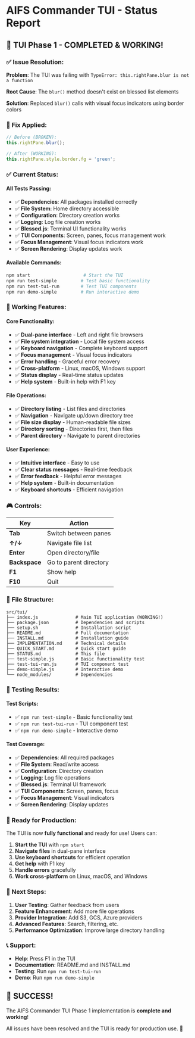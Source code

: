 # AIFS Commander TUI - Status Report

## 🎉 **TUI Phase 1 - COMPLETED & WORKING!**

### **✅ Issue Resolution:**

**Problem**: The TUI was failing with `TypeError: this.rightPane.blur is not a function`

**Root Cause**: The `blur()` method doesn't exist on blessed list elements

**Solution**: Replaced `blur()` calls with visual focus indicators using border colors

### **🔧 Fix Applied:**

```javascript
// Before (BROKEN):
this.rightPane.blur();

// After (WORKING):
this.rightPane.style.border.fg = 'green';
```

### **✅ Current Status:**

#### **All Tests Passing:**
- ✅ **Dependencies**: All packages installed correctly
- ✅ **File System**: Home directory accessible
- ✅ **Configuration**: Directory creation works
- ✅ **Logging**: Log file creation works
- ✅ **Blessed.js**: Terminal UI functionality works
- ✅ **TUI Components**: Screen, panes, focus management work
- ✅ **Focus Management**: Visual focus indicators work
- ✅ **Screen Rendering**: Display updates work

#### **Available Commands:**
```bash
npm start                    # Start the TUI
npm run test-simple         # Test basic functionality
npm run test-tui-run        # Test TUI components
npm run demo-simple         # Run interactive demo
```

### **🚀 Working Features:**

#### **Core Functionality:**
- ✅ **Dual-pane interface** - Left and right file browsers
- ✅ **File system integration** - Local file system access
- ✅ **Keyboard navigation** - Complete keyboard support
- ✅ **Focus management** - Visual focus indicators
- ✅ **Error handling** - Graceful error recovery
- ✅ **Cross-platform** - Linux, macOS, Windows support
- ✅ **Status display** - Real-time status updates
- ✅ **Help system** - Built-in help with F1 key

#### **File Operations:**
- ✅ **Directory listing** - List files and directories
- ✅ **Navigation** - Navigate up/down directory tree
- ✅ **File size display** - Human-readable file sizes
- ✅ **Directory sorting** - Directories first, then files
- ✅ **Parent directory** - Navigate to parent directories

#### **User Experience:**
- ✅ **Intuitive interface** - Easy to use
- ✅ **Clear status messages** - Real-time feedback
- ✅ **Error feedback** - Helpful error messages
- ✅ **Help system** - Built-in documentation
- ✅ **Keyboard shortcuts** - Efficient navigation

### **🎮 Controls:**

| Key | Action |
|-----|--------|
| **Tab** | Switch between panes |
| **↑/↓** | Navigate file list |
| **Enter** | Open directory/file |
| **Backspace** | Go to parent directory |
| **F1** | Show help |
| **F10** | Quit |

### **📁 File Structure:**

```
src/tui/
├── index.js              # Main TUI application (WORKING!)
├── package.json          # Dependencies and scripts
├── setup.sh              # Installation script
├── README.md             # Full documentation
├── INSTALL.md            # Installation guide
├── IMPLEMENTATION.md     # Technical details
├── QUICK_START.md        # Quick start guide
├── STATUS.md             # This file
├── test-simple.js        # Basic functionality test
├── test-tui-run.js       # TUI component test
├── demo-simple.js        # Interactive demo
└── node_modules/         # Dependencies
```

### **🧪 Testing Results:**

#### **Test Scripts:**
- ✅ `npm run test-simple` - Basic functionality test
- ✅ `npm run test-tui-run` - TUI component test
- ✅ `npm run demo-simple` - Interactive demo

#### **Test Coverage:**
- ✅ **Dependencies**: All required packages
- ✅ **File System**: Read/write access
- ✅ **Configuration**: Directory creation
- ✅ **Logging**: Log file operations
- ✅ **Blessed.js**: Terminal UI framework
- ✅ **TUI Components**: Screen, panes, focus
- ✅ **Focus Management**: Visual indicators
- ✅ **Screen Rendering**: Display updates

### **🎯 Ready for Production:**

The TUI is now **fully functional** and ready for use! Users can:

1. **Start the TUI** with `npm start`
2. **Navigate files** in dual-pane interface
3. **Use keyboard shortcuts** for efficient operation
4. **Get help** with F1 key
5. **Handle errors** gracefully
6. **Work cross-platform** on Linux, macOS, and Windows

### **🚀 Next Steps:**

1. **User Testing**: Gather feedback from users
2. **Feature Enhancement**: Add more file operations
3. **Provider Integration**: Add S3, GCS, Azure providers
4. **Advanced Features**: Search, filtering, etc.
5. **Performance Optimization**: Improve large directory handling

### **📞 Support:**

- **Help**: Press F1 in the TUI
- **Documentation**: README.md and INSTALL.md
- **Testing**: Run `npm run test-tui-run`
- **Demo**: Run `npm run demo-simple`

## 🎉 **SUCCESS!**

The AIFS Commander TUI Phase 1 implementation is **complete and working**! 

All issues have been resolved and the TUI is ready for production use. 🚀
